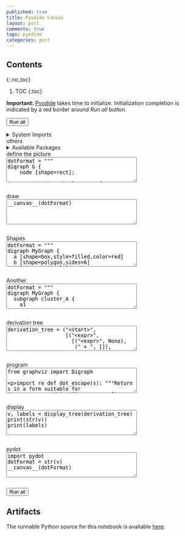 ```yaml
---
published: true
title: Pyodide Canvas
layout: post
comments: true
tags: pyodide
categories: post
---
```


## Contents
{:.no_toc}

1. TOC
{:toc}

<script src="/resources/js/graphviz/index.min.js"></script>
<script>
// From https://github.com/hpcc-systems/hpcc-js-wasm
// Hosted for teaching.
var hpccWasm = window["@hpcc-js/wasm"];
function display_dot(dot_txt, div) {
    hpccWasm.graphviz.layout(dot_txt, "svg", "dot").then(svg => {
        div.innerHTML = svg;
    });
}
window.display_dot = display_dot
// from js import display_dot
</script>

<script src="/resources/pyodide/full/3.9/pyodide.js"></script>
<link rel="stylesheet" type="text/css" media="all" href="/resources/skulpt/css/codemirror.css">
<link rel="stylesheet" type="text/css" media="all" href="/resources/skulpt/css/solarized.css">
<link rel="stylesheet" type="text/css" media="all" href="/resources/skulpt/css/env/editor.css">

<script src="/resources/skulpt/js/codemirrorepl.js" type="text/javascript"></script>
<script src="/resources/skulpt/js/python.js" type="text/javascript"></script>
<script src="/resources/pyodide/js/env/editor.js" type="text/javascript"></script>

**Important:** [Pyodide](https://pyodide.readthedocs.io/en/latest/) takes time to initialize.
Initialization completion is indicated by a red border around *Run all* button.
<form name='python_run_form'>
<button type="button" name="python_run_all">Run all</button>
</form>

<details>
<summary> System Imports </summary>
<!--##### System Imports -->

These are available from Pyodide, but you may wish to make sure that they are
installed if you are attempting to run the program directly on the machine.

<ol>
<li>matplotlib</li>
<li>networkx</li>
</ol>
<div style='display:none'>
<form name='python_run_form'>
<textarea cols="40" rows="4" id='python_sys_imports' name='python_edit'>
matplotlib
networkx
</textarea>
</form>
</div>
</details>
others

<details>
<summary>Available Packages </summary>
<!--##### Available Packages-->

These are packages that refer either to my previous posts or to pure python
packages that I have compiled, and is available in the below locations. As
before, install them if you need to run the program directly on the machine.
To install, simply download the wheel file (`pkg.whl`) and install using
`pip install pkg.whl`.

<ol>
<li><a href="https://rahul.gopinath.org/py/pyparsing-2.4.7-py2.py3-none-any.whl">pyparsing-2.4.7-py2.py3-none-any.whl</a></li>
<li><a href="https://rahul.gopinath.org/py/graphviz-0.16-py2.py3-none-any.whl">graphviz-0.16-py2.py3-none-any.whl</a></li>
<li><a href="https://rahul.gopinath.org/py/pydot-1.4.1-py2.py3-none-any.whl">pydot-1.4.1-py2.py3-none-any.whl</a></li>
</ol>

<div style='display:none'>
<form name='python_run_form'>
<textarea cols="40" rows="4" id='python_pre_edit' name='python_edit'>
https://rahul.gopinath.org/py/pyparsing-2.4.7-py2.py3-none-any.whl
https://rahul.gopinath.org/py/graphviz-0.16-py2.py3-none-any.whl
https://rahul.gopinath.org/py/pydot-1.4.1-py2.py3-none-any.whl
</textarea>
</form>
</div>
</details>
define the picture

<!--
############
dotFormat = """
digraph G {
    node [shape=rect];

    subgraph cluster_0 {
        style=filled;
        color=lightgrey;
        node [style=filled,color=white];
        a0 -> a1 -> a2 -> a3;
        label = "Hello";
    }

    subgraph cluster_1 {
        node [style=filled];
        b0 -> b1 -> b2 -> b3;
        label = "World";
        color=blue
    }

    start -> a0;
    start -> b0;
    a1 -> b3;
    b2 -> a3;
    a3 -> a0;
    a3 -> end;
    b3 -> end;

    start [shape=Mdiamond];
    end [shape=Msquare];
}
"""

############
-->
<form name='python_run_form'>
<textarea cols="40" rows="4" name='python_edit'>
dotFormat = &quot;&quot;&quot;
digraph G {
    node [shape=rect];

    subgraph cluster_0 {
        style=filled;
        color=lightgrey;
        node [style=filled,color=white];
        a0 -&gt; a1 -&gt; a2 -&gt; a3;
        label = &quot;Hello&quot;;
    }

    subgraph cluster_1 {
        node [style=filled];
        b0 -&gt; b1 -&gt; b2 -&gt; b3;
        label = &quot;World&quot;;
        color=blue
    }

    start -&gt; a0;
    start -&gt; b0;
    a1 -&gt; b3;
    b2 -&gt; a3;
    a3 -&gt; a0;
    a3 -&gt; end;
    b3 -&gt; end;

    start [shape=Mdiamond];
    end [shape=Msquare];
}
&quot;&quot;&quot;
</textarea><br />
<pre class='Output' name='python_output'></pre>
<div name='python_canvas'></div>
</form>
draw

<!--
############
__canvas__(dotFormat)

############
-->
<form name='python_run_form'>
<textarea cols="40" rows="4" name='python_edit'>
__canvas__(dotFormat)
</textarea><br />
<pre class='Output' name='python_output'></pre>
<div name='python_canvas'></div>
</form>
Shapes

<!--
############
dotFormat = """
digraph MyGraph {
  a [shape=box,style=filled,color=red]
  b [shape=polygon,sides=6]
  c [shape=triangle]
  d [shape=invtriangle]
  e [shape=polygon,sides=4,skew=.5]
  f [shape=polygon,sides=4,distortion=.5]
  g [shape=diamond,style=striped,fillcolor="red:green:blue"]
  h [shape=Mdiamond]
  i [shape=Msquare,style=dashed]
  j [peripheries=2,fontcolor=red]
  k [style=doted,penwidth=3]
  l [style=wedged]
  m [style=diagonals, label="Vertex"]
  a -> b [label="Arrow", fontcolor=green,fontsize=10]
  b -> c [dir=none]
  c -> d [dir=both]
  a -> e [dir=both,arrowhead=open,arrowtail=inv]
  e -> f [dir=both,arrowhead=dot,arrowtail=invdot]
  f -> g [dir=both,arrowhead=odot,arrowtail=invodot]
  g -> h [dir=both,arrowhead=tee,arrowtail=empty]
  h -> i [dir=both,arrowhead=halfopen,arrowtail=crow]
  i -> j [dir=both,arrowhead=diamond,arrowtail=box]
  j -> k [color="black:red:blue", style=dotted]
  k -> l [color="black:red;0.5:blue"]
  l -> m [arrowsize=2, style=dashed]
}
"""
__canvas__(dotFormat)

############
-->
<form name='python_run_form'>
<textarea cols="40" rows="4" name='python_edit'>
dotFormat = &quot;&quot;&quot;
digraph MyGraph {
  a [shape=box,style=filled,color=red]
  b [shape=polygon,sides=6]
  c [shape=triangle]
  d [shape=invtriangle]
  e [shape=polygon,sides=4,skew=.5]
  f [shape=polygon,sides=4,distortion=.5]
  g [shape=diamond,style=striped,fillcolor=&quot;red:green:blue&quot;]
  h [shape=Mdiamond]
  i [shape=Msquare,style=dashed]
  j [peripheries=2,fontcolor=red]
  k [style=doted,penwidth=3]
  l [style=wedged]
  m [style=diagonals, label=&quot;Vertex&quot;]
  a -&gt; b [label=&quot;Arrow&quot;, fontcolor=green,fontsize=10]
  b -&gt; c [dir=none]
  c -&gt; d [dir=both]
  a -&gt; e [dir=both,arrowhead=open,arrowtail=inv]
  e -&gt; f [dir=both,arrowhead=dot,arrowtail=invdot]
  f -&gt; g [dir=both,arrowhead=odot,arrowtail=invodot]
  g -&gt; h [dir=both,arrowhead=tee,arrowtail=empty]
  h -&gt; i [dir=both,arrowhead=halfopen,arrowtail=crow]
  i -&gt; j [dir=both,arrowhead=diamond,arrowtail=box]
  j -&gt; k [color=&quot;black:red:blue&quot;, style=dotted]
  k -&gt; l [color=&quot;black:red;0.5:blue&quot;]
  l -&gt; m [arrowsize=2, style=dashed]
}
&quot;&quot;&quot;
__canvas__(dotFormat)
</textarea><br />
<pre class='Output' name='python_output'></pre>
<div name='python_canvas'></div>
</form>
Another

<!--
############
dotFormat = """
digraph MyGraph {
  subgraph cluster_A {
    a1
    a2
    a3
    {rank=same;a1;a2;a3}
  }

  subgraph cluster_B {
    b1
    b2
    b3

    {rank=same;b1;b2;b3}
  }

  begin -> a1
  a1 -> a2 [constraint=false]
  a2 -> a3 [constraint=false]
  a3 -> b1
  b1 -> b2
  b2 -> b3
}
"""
__canvas__(dotFormat)
############
-->
<form name='python_run_form'>
<textarea cols="40" rows="4" name='python_edit'>
dotFormat = &quot;&quot;&quot;
digraph MyGraph {
  subgraph cluster_A {
    a1
    a2
    a3
    {rank=same;a1;a2;a3}
  }

  subgraph cluster_B {
    b1
    b2
    b3

    {rank=same;b1;b2;b3}
  }

  begin -&gt; a1
  a1 -&gt; a2 [constraint=false]
  a2 -&gt; a3 [constraint=false]
  a3 -&gt; b1
  b1 -&gt; b2
  b2 -&gt; b3
}
&quot;&quot;&quot;
__canvas__(dotFormat)
</textarea><br />
<pre class='Output' name='python_output'></pre>
<div name='python_canvas'></div>
</form>
derivation tree

<!--
############
derivation_tree = ("<start>",
                   [("<expr>",
                     [("<expr>", None),
                      (" + ", []),
                         ("<term>", None)]
                     )])

############
-->
<form name='python_run_form'>
<textarea cols="40" rows="4" name='python_edit'>
derivation_tree = (&quot;&lt;start&gt;&quot;,
                   [(&quot;&lt;expr&gt;&quot;,
                     [(&quot;&lt;expr&gt;&quot;, None),
                      (&quot; + &quot;, []),
                         (&quot;&lt;term&gt;&quot;, None)]
                     )])
</textarea><br />
<pre class='Output' name='python_output'></pre>
<div name='python_canvas'></div>
</form>
program

<!--
############
from graphviz import Digraph

import re
def dot_escape(s):
    """Return s in a form suitable for dot"""
    s = re.sub(r'([^a-zA-Z0-9" ])', r"\\\1", s)
    return s


def extract_node(node, id):
    symbol, children, *annotation = node
    return symbol, children, ''.join(str(a) for a in annotation)



def default_node_attr(dot, nid, symbol, ann):
    dot.node(repr(nid), dot_escape(symbol))

def default_edge_attr(dot, start_node, stop_node):
    dot.edge(repr(start_node), repr(stop_node))
def default_graph_attr(dot):
    dot.attr('node', shape='plain')
def display_tree(derivation_tree,
                 log=False,
                 extract_node=extract_node,
                 node_attr=default_node_attr,
                 edge_attr=default_edge_attr,
                 graph_attr=default_graph_attr):

    # If we import display_tree, we also have to import its functions
    from graphviz import Digraph

    counter = 0
    labels = {}

    def traverse_tree(dot, tree, id=0):
        (symbol, children, annotation) = extract_node(tree, id)
        labels[str(id)] = symbol
        node_attr(dot, id, symbol, annotation)

        if children:
            for child in children:
                nonlocal counter
                counter += 1
                child_id = counter
                edge_attr(dot, id, child_id)
                traverse_tree(dot, child, child_id)

    dot = Digraph(comment="Derivation Tree")
    graph_attr(dot)
    traverse_tree(dot, derivation_tree)
    if log:
        print(dot)
    return dot, labels

############
-->
<form name='python_run_form'>
<textarea cols="40" rows="4" name='python_edit'>
from graphviz import Digraph

import re
def dot_escape(s):
    &quot;&quot;&quot;Return s in a form suitable for dot&quot;&quot;&quot;
    s = re.sub(r&#x27;([^a-zA-Z0-9&quot; ])&#x27;, r&quot;\\\1&quot;, s)
    return s


def extract_node(node, id):
    symbol, children, *annotation = node
    return symbol, children, &#x27;&#x27;.join(str(a) for a in annotation)



def default_node_attr(dot, nid, symbol, ann):
    dot.node(repr(nid), dot_escape(symbol))

def default_edge_attr(dot, start_node, stop_node):
    dot.edge(repr(start_node), repr(stop_node))
def default_graph_attr(dot):
    dot.attr(&#x27;node&#x27;, shape=&#x27;plain&#x27;)
def display_tree(derivation_tree,
                 log=False,
                 extract_node=extract_node,
                 node_attr=default_node_attr,
                 edge_attr=default_edge_attr,
                 graph_attr=default_graph_attr):

    # If we import display_tree, we also have to import its functions
    from graphviz import Digraph

    counter = 0
    labels = {}

    def traverse_tree(dot, tree, id=0):
        (symbol, children, annotation) = extract_node(tree, id)
        labels[str(id)] = symbol
        node_attr(dot, id, symbol, annotation)

        if children:
            for child in children:
                nonlocal counter
                counter += 1
                child_id = counter
                edge_attr(dot, id, child_id)
                traverse_tree(dot, child, child_id)

    dot = Digraph(comment=&quot;Derivation Tree&quot;)
    graph_attr(dot)
    traverse_tree(dot, derivation_tree)
    if log:
        print(dot)
    return dot, labels
</textarea><br />
<pre class='Output' name='python_output'></pre>
<div name='python_canvas'></div>
</form>
display

<!--
############
v, labels = display_tree(derivation_tree)
print(str(v))
print(labels)

############
-->
<form name='python_run_form'>
<textarea cols="40" rows="4" name='python_edit'>
v, labels = display_tree(derivation_tree)
print(str(v))
print(labels)
</textarea><br />
<pre class='Output' name='python_output'></pre>
<div name='python_canvas'></div>
</form>
pydot

<!--
############
import pydot
dotFormat = str(v)
__canvas__(dotFormat)

############
-->
<form name='python_run_form'>
<textarea cols="40" rows="4" name='python_edit'>
import pydot
dotFormat = str(v)
__canvas__(dotFormat)
</textarea><br />
<pre class='Output' name='python_output'></pre>
<div name='python_canvas'></div>
</form>

<form name='python_run_form'>
<button type="button" name="python_run_all">Run all</button>
</form>

## Artifacts

The runnable Python source for this notebook is available [here](https://github.com/rahulgopinath/rahulgopinath.github.io/blob/master/notebooks/2020-02-13-pyodide-canvas.py).


